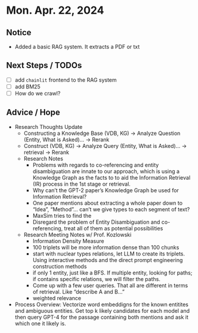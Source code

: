 # Mon. Apr. 22, 2024

## Notice

- Added a basic RAG system. It extracts a PDF or txt

## Next Steps / TODOs

- [ ] add `chainlit` frontend to the RAG system
- [ ] add BM25
- [ ] How do we crawl?

## Advice / Hope

- Research Thoughts Update
  - Constructing a Knowledge Base (VDB, KG) -> Analyze Question (Entity, What is Asked)… -> Rerank
  - Construct (VDB, KG) -> Analyze Query (Entity, What is Asked)… -> retrieval -> Rerank
  - Research Notes
    - Problems with regards to co-referencing and entity disambiguation are innate to our approach, which is using a Knowledge Graph as the facts to to aid the Information Retrieval (IR) process in the 1st stage or retrieval.
    - Why can’t the GPT-2 paper’s Knowledge Graph be used for Information Retrieval?
    - One paper mentions about extracting a whole paper down to “Idea”, “Method”… can’t we give types to each segment of text?
    - MaxSim tries to find the
    - Disregard the problem of Entity Disambiguation and co-referencing, treat all of them as potential possibilities
  - Research Meeting Notes w/ Prof. Kozlowski
    - Information Density Measure
    - 100 triplets will be more information dense than 100 chunks
    - start with nuclear types relations, let LLM to create its triplets. Using interactive methods and the direct prompt engineering construction methods
    - if only 1 entity, just like a BFS. If multiple entity, looking for paths; if contains specific relations, we will filter the paths.
    - Come up with a few user queries. That all are different in terms of retrieval. Like “describe A and B…”
    - weighted relevance
- Process Overview: Vectorize word embeddigns for the known entitites and ambiguous entities. Get top k likely candidates for each model and then query GPT-4 for the passage containing both mentions and ask it which one it likely is.
